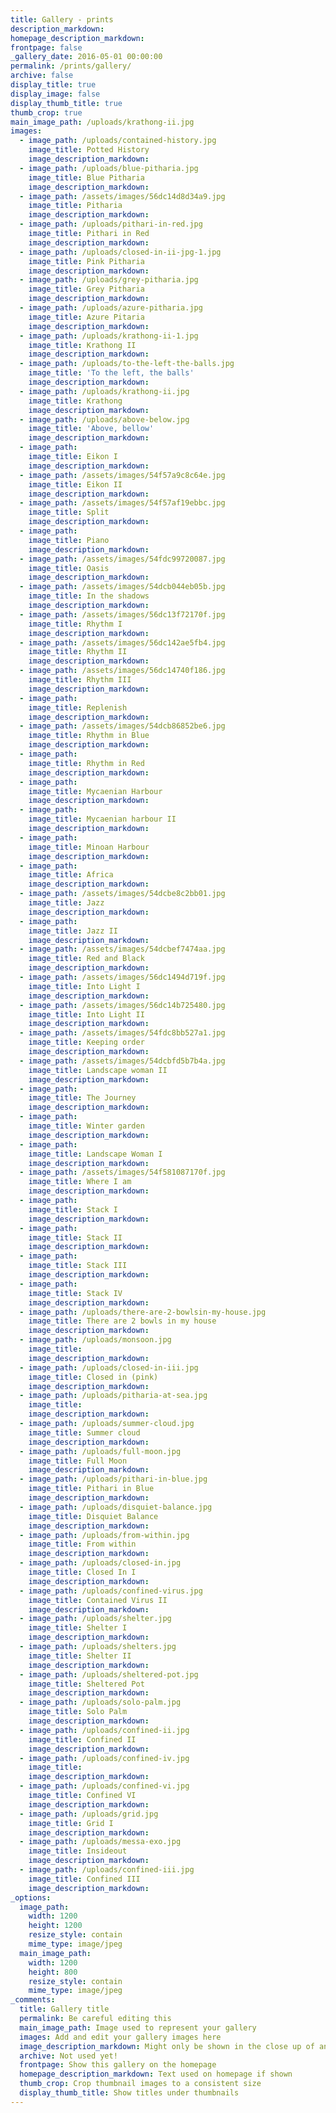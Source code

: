 ```yaml
---
title: Gallery - prints
description_markdown:
homepage_description_markdown:
frontpage: false
_gallery_date: 2016-05-01 00:00:00
permalink: /prints/gallery/
archive: false
display_title: true
display_image: false
display_thumb_title: true
thumb_crop: true
main_image_path: /uploads/krathong-ii.jpg
images:
  - image_path: /uploads/contained-history.jpg
    image_title: Potted History
    image_description_markdown:
  - image_path: /uploads/blue-pitharia.jpg
    image_title: Blue Pitharia
    image_description_markdown:
  - image_path: /assets/images/56dc14d8d34a9.jpg
    image_title: Pitharia
    image_description_markdown:
  - image_path: /uploads/pithari-in-red.jpg
    image_title: Pithari in Red
    image_description_markdown:
  - image_path: /uploads/closed-in-ii-jpg-1.jpg
    image_title: Pink Pitharia
    image_description_markdown:
  - image_path: /uploads/grey-pitharia.jpg
    image_title: Grey Pitharia
    image_description_markdown:
  - image_path: /uploads/azure-pitharia.jpg
    image_title: Azure Pitaria
    image_description_markdown:
  - image_path: /uploads/krathong-ii-1.jpg
    image_title: Krathong II
    image_description_markdown:
  - image_path: /uploads/to-the-left-the-balls.jpg
    image_title: 'To the left, the balls'
    image_description_markdown:
  - image_path: /uploads/krathong-ii.jpg
    image_title: Krathong
    image_description_markdown:
  - image_path: /uploads/above-below.jpg
    image_title: 'Above, bellow'
    image_description_markdown:
  - image_path:
    image_title: Eikon I
    image_description_markdown:
  - image_path: /assets/images/54f57a9c8c64e.jpg
    image_title: Eikon II
    image_description_markdown:
  - image_path: /assets/images/54f57af19ebbc.jpg
    image_title: Split
    image_description_markdown:
  - image_path:
    image_title: Piano
    image_description_markdown:
  - image_path: /assets/images/54fdc99720087.jpg
    image_title: Oasis
    image_description_markdown:
  - image_path: /assets/images/54dcb044eb05b.jpg
    image_title: In the shadows
    image_description_markdown:
  - image_path: /assets/images/56dc13f72170f.jpg
    image_title: Rhythm I
    image_description_markdown:
  - image_path: /assets/images/56dc142ae5fb4.jpg
    image_title: Rhythm II
    image_description_markdown:
  - image_path: /assets/images/56dc14740f186.jpg
    image_title: Rhythm III
    image_description_markdown:
  - image_path:
    image_title: Replenish
    image_description_markdown:
  - image_path: /assets/images/54dcb86852be6.jpg
    image_title: Rhythm in Blue
    image_description_markdown:
  - image_path:
    image_title: Rhythm in Red
    image_description_markdown:
  - image_path:
    image_title: Mycaenian Harbour
    image_description_markdown:
  - image_path:
    image_title: Mycaenian harbour II
    image_description_markdown:
  - image_path:
    image_title: Minoan Harbour
    image_description_markdown:
  - image_path:
    image_title: Africa
    image_description_markdown:
  - image_path: /assets/images/54dcbe8c2bb01.jpg
    image_title: Jazz
    image_description_markdown:
  - image_path:
    image_title: Jazz II
    image_description_markdown:
  - image_path: /assets/images/54dcbef7474aa.jpg
    image_title: Red and Black
    image_description_markdown:
  - image_path: /assets/images/56dc1494d719f.jpg
    image_title: Into Light I
    image_description_markdown:
  - image_path: /assets/images/56dc14b725480.jpg
    image_title: Into Light II
    image_description_markdown:
  - image_path: /assets/images/54fdc8bb527a1.jpg
    image_title: Keeping order
    image_description_markdown:
  - image_path: /assets/images/54dcbfd5b7b4a.jpg
    image_title: Landscape woman II
    image_description_markdown:
  - image_path:
    image_title: The Journey
    image_description_markdown:
  - image_path:
    image_title: Winter garden
    image_description_markdown:
  - image_path:
    image_title: Landscape Woman I
    image_description_markdown:
  - image_path: /assets/images/54f581087170f.jpg
    image_title: Where I am
    image_description_markdown:
  - image_path:
    image_title: Stack I
    image_description_markdown:
  - image_path:
    image_title: Stack II
    image_description_markdown:
  - image_path:
    image_title: Stack III
    image_description_markdown:
  - image_path:
    image_title: Stack IV
    image_description_markdown:
  - image_path: /uploads/there-are-2-bowlsin-my-house.jpg
    image_title: There are 2 bowls in my house
    image_description_markdown:
  - image_path: /uploads/monsoon.jpg
    image_title:
    image_description_markdown:
  - image_path: /uploads/closed-in-iii.jpg
    image_title: Closed in (pink)
    image_description_markdown:
  - image_path: /uploads/pitharia-at-sea.jpg
    image_title:
    image_description_markdown:
  - image_path: /uploads/summer-cloud.jpg
    image_title: Summer cloud
    image_description_markdown:
  - image_path: /uploads/full-moon.jpg
    image_title: Full Moon
    image_description_markdown:
  - image_path: /uploads/pithari-in-blue.jpg
    image_title: Pithari in Blue
    image_description_markdown:
  - image_path: /uploads/disquiet-balance.jpg
    image_title: Disquiet Balance
    image_description_markdown:
  - image_path: /uploads/from-within.jpg
    image_title: From within
    image_description_markdown:
  - image_path: /uploads/closed-in.jpg
    image_title: Closed In I
    image_description_markdown:
  - image_path: /uploads/confined-virus.jpg
    image_title: Contained Virus II
    image_description_markdown:
  - image_path: /uploads/shelter.jpg
    image_title: Shelter I
    image_description_markdown:
  - image_path: /uploads/shelters.jpg
    image_title: Shelter II
    image_description_markdown:
  - image_path: /uploads/sheltered-pot.jpg
    image_title: Sheltered Pot
    image_description_markdown:
  - image_path: /uploads/solo-palm.jpg
    image_title: Solo Palm
    image_description_markdown:
  - image_path: /uploads/confined-ii.jpg
    image_title: Confined II
    image_description_markdown:
  - image_path: /uploads/confined-iv.jpg
    image_title:
    image_description_markdown:
  - image_path: /uploads/confined-vi.jpg
    image_title: Confined VI
    image_description_markdown:
  - image_path: /uploads/grid.jpg
    image_title: Grid I
    image_description_markdown:
  - image_path: /uploads/messa-exo.jpg
    image_title: Insideout
    image_description_markdown:
  - image_path: /uploads/confined-iii.jpg
    image_title: Confined III
    image_description_markdown:
_options:
  image_path:
    width: 1200
    height: 1200
    resize_style: contain
    mime_type: image/jpeg
  main_image_path:
    width: 1200
    height: 800
    resize_style: contain
    mime_type: image/jpeg
_comments:
  title: Gallery title
  permalink: Be careful editing this
  main_image_path: Image used to represent your gallery
  images: Add and edit your gallery images here
  image_description_markdown: Might only be shown in the close up of an image
  archive: Not used yet!
  frontpage: Show this gallery on the homepage
  homepage_description_markdown: Text used on homepage if shown
  thumb_crop: Crop thumbnail images to a consistent size
  display_thumb_title: Show titles under thumbnails
---
```


